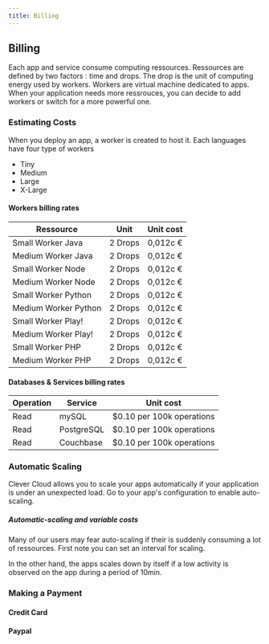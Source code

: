 ```yaml
---
title: Billing
---
```

## Billing
Each app and service consume computing ressources. Ressources are defined by two factors : time and drops. The drop is the unit of computing energy used by workers.
Workers are virtual machine dedicated to apps. When your application needs more ressrouces, you can decide to add workers or switch for a more powerful one.


### Estimating Costs

When you deploy an app, a worker is created to host it. Each languages have four type of workers

* Tiny
* Medium
* Large
* X-Large

#### Workers billing rates
<table class="table table-bordered table-striped">
  <thead>
    <tr>
      <th>Ressource</th>
      <th>Unit</th>
      <th>Unit cost</th>
    </tr>
  </thead>
  <tbody>
    <tr>
      <td><span class="label label-info">Small</span> Worker Java</td>
      <td>2 Drops</td>
      <td>0,012c €</td>
    </tr>
    <tr>
      <td>Medium Worker Java</td>
      <td>2 Drops</td>
      <td>0,012c €</td>
    </tr>
    <tr>
      <td><span class="label label-info">Small</span> Worker Node</td>
      <td>2 Drops</td>
      <td>0,012c €</td>
    </tr>
      <td>Medium Worker Node</td>
      <td>2 Drops</td>
      <td>0,012c €</td>
    </tr>
    <tr>
      <td><span class="label label-info">Small</span> Worker Python</td>
      <td>2 Drops</td>
      <td>0,012c €</td>
    </tr>
    <tr>
      <td>Medium Worker Python</td>
      <td>2 Drops</td>
      <td>0,012c €</td>
    </tr>
    <tr>
      <td><span class="label label-info">Small</span> Worker Play!</td>
      <td>2 Drops</td>
      <td>0,012c €</td>
    </tr>
    <tr>
      <td>Medium Worker Play!</td>
      <td>2 Drops</td>
      <td>0,012c €</td>
    </tr>
    <tr>
      <td><span class="label label-info">Small</span> Worker PHP</td>
      <td>2 Drops</td>
      <td>0,012c €</td>
    </tr>
    <tr>
      <td>Medium Worker PHP</td>
      <td>2 Drops</td>
      <td>0,012c €</td>
    </tr>
  </tbody>
</table>

#### Databases & Services billing rates

<table class="table table-bordered table-striped">
  <thead>
    <tr>
      <th>Operation</th>
      <th>Service</th>
      <th>Unit cost</th>
    </tr>
  </thead>
  <tbody>
    <tr>
      <td>Read</td>
      <td>mySQL</td>
      <td>$0.10 per 100k operations</td>
    </tr>
    <tr>
      <td>Read</td>
      <td>PostgreSQL</td>
      <td>$0.10 per 100k operations</td>
    </tr>
    <tr>
      <td>Read</td>
      <td>Couchbase</td>
      <td>$0.10 per 100k operations</td>
    </tr>
  </tbody>
</table>

### Automatic Scaling

Clever Cloud allows you to scale your apps automatically if your application is under an unexpected load.
Go to your app's configuration to enable auto-scaling.

<div class="alert alert-hot-problems">
  <h5>Automatic-scaling and variable costs</h5>
  <p>
    Many of our users may fear auto-scaling if their is suddenly consuming a lot of ressources. First note you can set an interval for scaling.
  </p>
  <p>In the other hand, the apps scales down by itself if a low activity is observed on the app during a period of 10min.</p>
</div> 

### Making a Payment
#### Credit Card
#### Paypal
